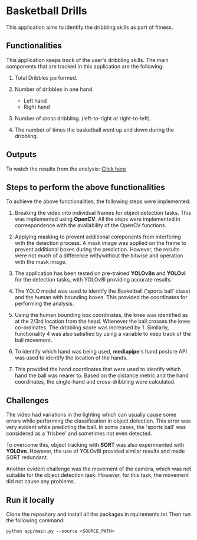# Basketball Drills
This application aims to identify the dribbling skills as part of fitness.

## Functionalities

This application keeps track of the user's dribbling skills. The main components that are tracked in this application are the following:
1. Total Dribbles performed.

2. Number of dribbles in one hand.
    - Left hand
    - Right hand

3. Number of cross dribbling. (left-to-right or right-to-left).

4. The number of times the basketball went up and down during the dribbling.

## Outputs

To watch the results from the analysis: <a href= "https://github.com/Chandrahas-B/CV_Dribbling/blob/main/outputs/video.mp4"> Click here </a>

## Steps to perform the above functionalities

To achieve the above functionalities, the following steps were implemented:

1. Breaking the video into individual frames for object detection tasks. This was implemented using **OpenCV**. All the steps were implemented in correspondence with the availability of the OpenCV functions.

2. Applying masking to prevent additional components from interfering with the detection process. A mask image was applied on the frame to prevent additional boxes during the prediction. However, the results were not much of a difference with/without the bitwise and operation with the mask image.

3. The application has been tested on pre-trained **YOLOv8n** and **YOLOvl** for the detection tasks, with YOLOv8l providing accurate results.

4. The YOLO model was used to identify the Basketball ('sports ball' class) and the human with bounding boxes. This provided the coordinates for performing the analysis.

5. Using the human bounding box coordinates, the knee was identified as at the 2/3rd location from the head. Whenever the ball crosses the knee co-ordinates. The dribbling score was increased by 1. Similarly, functionality 4 was also satisfied by using a variable to keep track of the ball movement.

6. To identify which hand was being used, **mediapipe**'s hand posture API was used to identify the location of the hands.

7. This provided the hand coordinates that were used to identify which hand the ball was nearer to. Based on the distance metric and the hand coordinates, the single-hand and cross-dribbling were calculated.

## Challenges
The video had variations in the lighting which can usually cause some errors while performing the classification in object detection. This error was very evident while predicting the ball. In some cases, the 'sports ball' was considered as a 'frisbee' and sometimes not even detected.

To overcome this, object tracking with **SORT** was also experimented with **YOLOvn**. However, the use of YOLOv8l provided similar results and made SORT redundant.

Another evident challenge was the movement of the camera, which was not suitable for the object detection task. However, for this task, the movement did not cause any problems.


## Run it locally
 Clone the repository and install all the packages in rquirements.txt
Then run the following command:
```
python app/main.py --source <SOURCE_PATH> 
```
